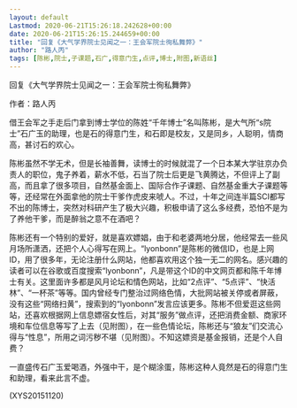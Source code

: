 ```yaml
---
layout: default
Lastmod: 2020-06-21T15:26:18.242628+00:00
date: 2020-06-21T15:26:15.244659+00:00
title: "回复《大气学界院士见闻之一：王会军院士徇私舞弊》"
author: "路人丙"
tags: [陈彬,院士,子课题,石广,得意门生,点评,博士,附图,新语丝]
---
```


回复《大气学界院士见闻之一：王会军院士徇私舞弊》

作者：路人丙

借王会军之手走后门拿到博士学位的陈姓“千年博士”名叫陈彬，是大气所“s院士”石广玉的助理，也是石的得意门生，和石即是校友，又是同乡，人聪明，情商高，甚讨石的欢心。

陈彬虽然不学无术，但是长袖善舞，读博士的时候就混了一个日本某大学驻京办负责人的职位，鬼子养着，薪水不低，石当了院士后更是飞黄腾达，不但评上了副高，而且拿了很多项目，自然基金面上、国际合作子课题、自然基金重大子课题等等，还经常在外面拿他的院士干爹作虎皮来唬人。不过，十年之间连半篇SCI都写不出的陈博士，突然对科研产生了极大兴趣，积极申请了这么多经费，恐怕不是为了养他干爹，而是醉翁之意不在酒吧？

陈彬还有一个特别的爱好，就是喜欢嫖娼，由于和老婆两地分居，他经常去一些风月场所潇洒，还把个人心得写在网上。“lyonbonn”是陈彬的微信ID，也是上网ID，用了很多年，无论注册什么网站，他都喜欢用这个独一无二的网名。感兴趣的读者可以在谷歌或百度搜索“lyonbonn”，凡是带这个ID的中文网页都和陈千年博士有关。这里面许多都是风月论坛和情色网站，比如“2点评”、“5点评”、“快活林”、“一杯茶”等等。国内曾经专门整治过网络色情，大批网站被关停或者屏蔽，没有这些“网络扫黄”，搜索到的“lyonbonn”发言应该更多。陈彬不但爱逛这些网站，还喜欢根据网上信息嫖宿女性后，对其“服务”做点评，还把消费金额、商家环境和车位信息等写了上去（见附图），在一些色情论坛，陈彬还与“狼友”们交流心得与“性息”，所用之词污秽不堪（见附图）。不知这嫖资是基金报销，还是个人自费？

一直盛传石广玉爱喝酒，外强中干，是个糊涂蛋，陈彬这种人竟然是石的得意门生和助理，看来此言不虚。

(XYS20151120)

